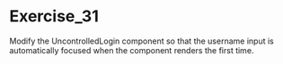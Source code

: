 # Exercise_31

Modify the UncontrolledLogin component so that the username input is automatically focused when the component renders the first time.
